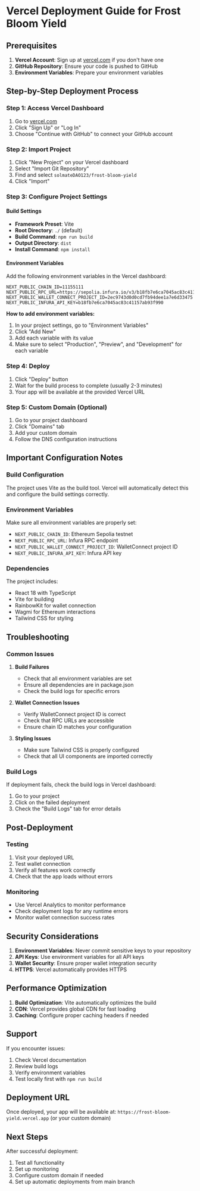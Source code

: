 # Vercel Deployment Guide for Frost Bloom Yield

## Prerequisites

1. **Vercel Account**: Sign up at [vercel.com](https://vercel.com) if you don't have one
2. **GitHub Repository**: Ensure your code is pushed to GitHub
3. **Environment Variables**: Prepare your environment variables

## Step-by-Step Deployment Process

### Step 1: Access Vercel Dashboard

1. Go to [vercel.com](https://vercel.com)
2. Click "Sign Up" or "Log In"
3. Choose "Continue with GitHub" to connect your GitHub account

### Step 2: Import Project

1. Click "New Project" on your Vercel dashboard
2. Select "Import Git Repository"
3. Find and select `solmateDAO123/frost-bloom-yield`
4. Click "Import"

### Step 3: Configure Project Settings

#### Build Settings
- **Framework Preset**: Vite
- **Root Directory**: `./` (default)
- **Build Command**: `npm run build`
- **Output Directory**: `dist`
- **Install Command**: `npm install`

#### Environment Variables
Add the following environment variables in the Vercel dashboard:

```
NEXT_PUBLIC_CHAIN_ID=11155111
NEXT_PUBLIC_RPC_URL=https://sepolia.infura.io/v3/b18fb7e6ca7045ac83c41157ab93f990
NEXT_PUBLIC_WALLET_CONNECT_PROJECT_ID=2ec9743d0d0cd7fb94dee1a7e6d33475
NEXT_PUBLIC_INFURA_API_KEY=b18fb7e6ca7045ac83c41157ab93f990
```

**How to add environment variables:**
1. In your project settings, go to "Environment Variables"
2. Click "Add New"
3. Add each variable with its value
4. Make sure to select "Production", "Preview", and "Development" for each variable

### Step 4: Deploy

1. Click "Deploy" button
2. Wait for the build process to complete (usually 2-3 minutes)
3. Your app will be available at the provided Vercel URL

### Step 5: Custom Domain (Optional)

1. Go to your project dashboard
2. Click "Domains" tab
3. Add your custom domain
4. Follow the DNS configuration instructions

## Important Configuration Notes

### Build Configuration
The project uses Vite as the build tool. Vercel will automatically detect this and configure the build settings correctly.

### Environment Variables
Make sure all environment variables are properly set:
- `NEXT_PUBLIC_CHAIN_ID`: Ethereum Sepolia testnet
- `NEXT_PUBLIC_RPC_URL`: Infura RPC endpoint
- `NEXT_PUBLIC_WALLET_CONNECT_PROJECT_ID`: WalletConnect project ID
- `NEXT_PUBLIC_INFURA_API_KEY`: Infura API key

### Dependencies
The project includes:
- React 18 with TypeScript
- Vite for building
- RainbowKit for wallet connection
- Wagmi for Ethereum interactions
- Tailwind CSS for styling

## Troubleshooting

### Common Issues

1. **Build Failures**
   - Check that all environment variables are set
   - Ensure all dependencies are in package.json
   - Check the build logs for specific errors

2. **Wallet Connection Issues**
   - Verify WalletConnect project ID is correct
   - Check that RPC URLs are accessible
   - Ensure chain ID matches your configuration

3. **Styling Issues**
   - Make sure Tailwind CSS is properly configured
   - Check that all UI components are imported correctly

### Build Logs
If deployment fails, check the build logs in Vercel dashboard:
1. Go to your project
2. Click on the failed deployment
3. Check the "Build Logs" tab for error details

## Post-Deployment

### Testing
1. Visit your deployed URL
2. Test wallet connection
3. Verify all features work correctly
4. Check that the app loads without errors

### Monitoring
- Use Vercel Analytics to monitor performance
- Check deployment logs for any runtime errors
- Monitor wallet connection success rates

## Security Considerations

1. **Environment Variables**: Never commit sensitive keys to your repository
2. **API Keys**: Use environment variables for all API keys
3. **Wallet Security**: Ensure proper wallet integration security
4. **HTTPS**: Vercel automatically provides HTTPS

## Performance Optimization

1. **Build Optimization**: Vite automatically optimizes the build
2. **CDN**: Vercel provides global CDN for fast loading
3. **Caching**: Configure proper caching headers if needed

## Support

If you encounter issues:
1. Check Vercel documentation
2. Review build logs
3. Verify environment variables
4. Test locally first with `npm run build`

## Deployment URL

Once deployed, your app will be available at:
`https://frost-bloom-yield.vercel.app` (or your custom domain)

## Next Steps

After successful deployment:
1. Test all functionality
2. Set up monitoring
3. Configure custom domain if needed
4. Set up automatic deployments from main branch
